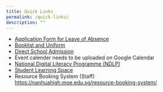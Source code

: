 ```yaml
---
title: Quick Links
permalink: /quick-links/
description: ""
---
```

* [Application Form for Leave of Absence](https://form.gov.sg/6103c29276f46e001116e54f)
* [Booklist and Uniform](/contact-us/book-and-uniform/)
* [Direct School Admission](/our-experience/programmes/dsa-2020/)
* Event calender needs to be uploaded on Google Calendar
* [National Digital Literacy Programme (NDLP)](/our-experience/programmes/national-digital-literacy-programme/)
* [Student Learning Space](https://vle.learning.moe.edu.sg/login)
* Resource Booking System (Staff)
https://nanhuahigh.moe.edu.sg/resource-booking-system/